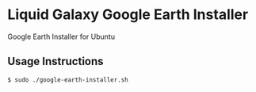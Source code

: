 # Liquid Galaxy Google Earth Installer
Google Earth Installer for Ubuntu

## Usage Instructions
`$ sudo ./google-earth-installer.sh`
